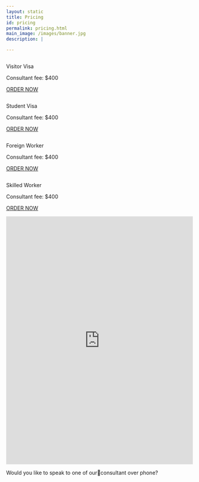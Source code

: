 ```yaml
---
layout: static
title: Pricing
id: pricing
permalink: pricing.html
main_image: /images/banner.jpg
description: |

---
```

<div class="ui vertical stripe pad_140 pricing" >
   <div class="ui container">
      <div class="ui grid center-aligned stackable ">
         <div class=" four wide tablet  four wide computer column sixteen wide mobile text_center ">
            <div class="ui segment text_center">
               <div class="pad_30_0">
                  <p class="p_20">Visitor Visa</p>
               </div>
               <div class="pricing_div">
                  <div class="p_16 pt_40">Consultant fee: $400</div>
                  <p><a href="#" class="button_style1 size-medium mb_10 mt_20 mb_30 ">ORDER NOW</a></p>
               </div>
            </div>
         </div>
         <div class=" four wide tablet  four wide computer column sixteen wide mobile text_center ">
            <div class="ui segment text_center">
               <div class="pad_30_0">
                  <p class="p_20">Student Visa</p>
               </div>
               <div class="pricing_div">
                  <div class="p_16 pt_40">Consultant fee: $400</div>
                  <p><a href="#" class="button_style1 size-medium mb_10 mt_20 mb_30 ">ORDER NOW</a></p>
               </div>
            </div>
         </div>
         <div class=" four wide tablet  four wide computer column sixteen wide mobile text_center ">
            <div class="ui segment text_center">
               <div class="pad_30_0">
                  <p class="p_20">Foreign Worker</p>
               </div>
               <div class="pricing_div">
                  <div class="p_16 pt_40">Consultant fee: $400</div>
                  <p><a href="#" class="button_style1 size-medium mb_10 mt_20 mb_30 ">ORDER NOW</a></p>
               </div>
            </div>
         </div>
         <div class=" four wide tablet  four wide computer column sixteen wide mobile text_center ">
            <div class="ui segment text_center">
               <div class="pad_30_0">
                  <p class="p_20">Skilled Worker</p>
               </div>
               <div class="pricing_div">
                  <div class="p_16 pt_40">Consultant fee: $400</div>
                  <p><a href="#" class="button_style1 size-medium mb_10 mt_20 mb_30 ">ORDER NOW</a></p>
               </div>
            </div>
         </div>
      </div>
   </div>
</div>
<section class="request_callback" >
        <div class="ui container">
                <div class="ui grid centered middle aligned four column text_center ">
                        <div class="sixteen wide mobile eight wide tablet seven wide computer column p_0 ">
                        <iframe src="https://docs.google.com/forms/d/e/1FAIpQLSc-BQ5z6hRaLDsuIk4LmMu69DLyAUc7onF7V5HzicgmIZ70Zg/viewform?embedded=true" width="100%" height="670" frameborder="0" marginheight="0" marginwidth="0">Loading...
                        </iframe>
                        </div>
                        <div class="sixteen wide mobile eight wide tablet nine wide computer  column">
                                <p class="left_p white">Would you like to speak to one of ourconsultant over phone?</p>
                        </div>
                </div>
        </div>
        </section>
